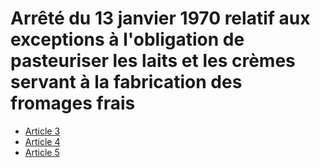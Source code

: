 # Arrêté du 13 janvier 1970 relatif aux exceptions à l'obligation de pasteuriser les laits et les crèmes servant à la fabrication des fromages frais

- [Article 3](article-3.md)
- [Article 4](article-4.md)
- [Article 5](article-5.md)
